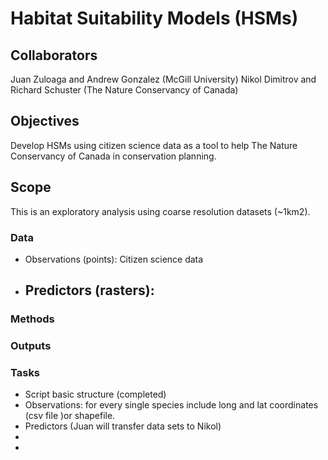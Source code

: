 # Habitat Suitability Models (HSMs)
## Collaborators
Juan Zuloaga and Andrew Gonzalez (McGill University)
Nikol Dimitrov and Richard Schuster (The Nature Conservancy of Canada)

## Objectives
Develop HSMs using citizen science data as a tool to help The Nature Conservancy of Canada in conservation planning.

## Scope
This is an exploratory analysis using coarse resolution datasets (~1km2).  

### Data
- Observations (points): Citizen science data
- Predictors (rasters):
  - 
### Methods

### Outputs

### Tasks
- Script basic structure (completed)
- Observations: for every single species include long and lat coordinates (csv file )or shapefile.
- Predictors (Juan will transfer data sets to Nikol)
- 
- 
